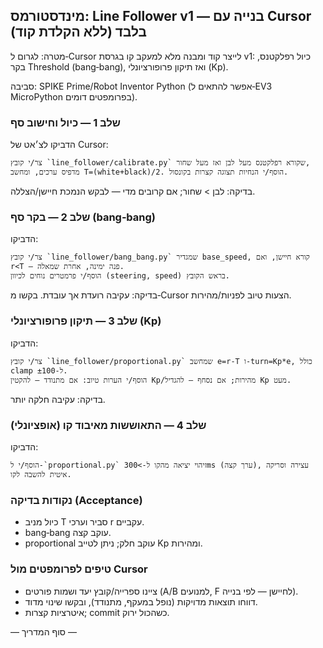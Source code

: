 ## מינדסטורמס: Line Follower v1 — בנייה עם Cursor בלבד (ללא הקלדת קוד)

מטרה: לגרום ל‑Cursor לייצר קוד ומבנה מלא למעקב קו בגרסת v1: כיול רפלקטנס, בקר Threshold (bang‑bang), ואז תיקון פרופורציונלי (Kp).

סביבה: SPIKE Prime/Robot Inventor Python (אפשר להתאים ל‑EV3 MicroPython בפרומפטים דומים).

### שלב 1 — כיול וחישוב סף

הדביקו לצ׳אט של Cursor:

```
צר/י קובץ `line_follower/calibrate.py` שקורא רפלקטנס מעל לבן ואז מעל שחור,
מדפיס ערכים, ומחשב T=(white+black)/2. הוסף/י הנחיות תצוגה קצרות בקונסול.
```

בדיקה: לבן > שחור; אם קרובים מדי — לבקש הנמכת חיישן/הצללה.

### שלב 2 — בקר סף (bang‑bang)

הדביקו:

```
צר/י קובץ `line_follower/bang_bang.py` שמגדיר base_speed, קורא חיישן, ואם r<T — פנה ימינה, אחרת שמאלה.
הוסף/י פרמטרים נוחים לכיוון (steering, speed) בראש הקובץ.
```

בדיקה: עקיבה רועדת אך עובדת. בקשו מ‑Cursor הצעות טיוב לפניות/מהירות.

### שלב 3 — תיקון פרופורציונלי (Kp)

הדביקו:

```
צר/י קובץ `line_follower/proportional.py` שמחשב e=r-T ו‑turn=Kp*e, כולל clamp ל‑±100.
הוסף/י הערות טיוב: אם מתנודד — להקטין Kp/מהירות; אם נסחף — להגדיל Kp מעט.
```

בדיקה: עקיבה חלקה יותר.

### שלב 4 — התאוששות מאיבוד קו (אופציונלי)

הדביקו:

```
הוסף/י ל‑`proportional.py` זיהוי יציאה מהקו ל‑>300ms (ערך קצה), עצירה וסריקה איטית להשבה לקו.
```

### נקודות בדיקה (Acceptance)

- כיול מניב T סביר וערכי r עקביים.
- bang‑bang עוקב קצה.
- proportional עוקב חלק; ניתן לטייב Kp ומהירות.

### טיפים לפרומפטים מול Cursor

- ציינו ספרייה/קובץ יעד ושמות פורטים (A/B למנועים, F לחיישן — לפי בנייה).
- דווחו תוצאות מדויקות (נופל במעקף, מתנודד), ובקשו שינוי מדוד.
- איטרציות קצרות; commit כשהכול ירוק.

— סוף המדריך —


